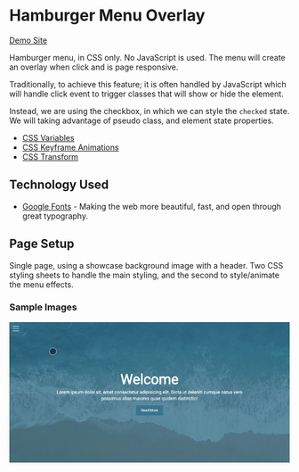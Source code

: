 # Hamburger Menu Overlay

[Demo Site](https://xboudsady.github.io/hamburger-menu-overlay/)

Hamburger menu, in CSS only. No JavaScript is used. The menu will create an overlay when click and is page responsive.

Traditionally, to achieve this feature; it is often handled by JavaScript which will handle  click event to trigger classes that will show or hide the element.

Instead, we are using the checkbox, in which we can style the `checked` state. We will taking advantage of pseudo class, and element state properties.


* [CSS Variables](https://developer.mozilla.org/en-US/docs/Web/CSS/Using_CSS_custom_properties)
* [CSS Keyframe Animations](https://developer.mozilla.org/en-US/docs/Web/CSS/@keyframes)
* [CSS Transform](https://developer.mozilla.org/en-US/docs/Web/CSS/transform)

## Technology Used
* [Google Fonts](https://fonts.google.com/) - Making the web more beautiful, fast, and open through great typography.

## Page Setup

Single page, using a showcase background image with a header. Two CSS styling sheets to handle the main styling, and the second to style/animate the menu effects.

### Sample Images

![Screen Capture](img/hamburger-overlay.gif)
